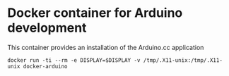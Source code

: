 # Docker container for Arduino development

This container provides an installation of the Arduino.cc application

```
docker run -ti --rm -e DISPLAY=$DISPLAY -v /tmp/.X11-unix:/tmp/.X11-unix docker-arduino
```
